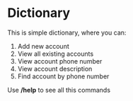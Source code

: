 # Dictionary 
This is simple dictionary, where you can:
1. Add new account
2. View all existing accounts
3. View account phone number
4. View account description
5. Find account by phone number

Use **/help** to see all this commands
